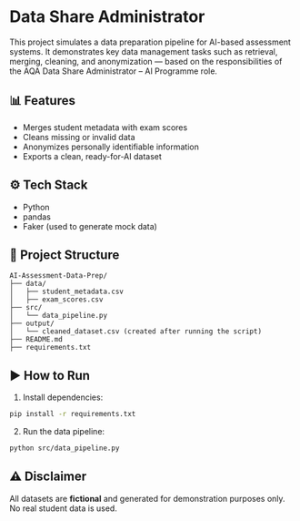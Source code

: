 # Data Share Administrator

This project simulates a data preparation pipeline for AI-based assessment systems. It demonstrates key data management tasks such as retrieval, merging, cleaning, and anonymization — based on the responsibilities of the AQA Data Share Administrator – AI Programme role.

## 📊 Features

- Merges student metadata with exam scores
- Cleans missing or invalid data
- Anonymizes personally identifiable information
- Exports a clean, ready-for-AI dataset

## ⚙️ Tech Stack

- Python
- pandas
- Faker (used to generate mock data)

## 📂 Project Structure

```
AI-Assessment-Data-Prep/
├── data/
│   ├── student_metadata.csv
│   ├── exam_scores.csv
├── src/
│   └── data_pipeline.py
├── output/
│   └── cleaned_dataset.csv (created after running the script)
├── README.md
├── requirements.txt
```

## ▶️ How to Run

1. Install dependencies:
```bash
pip install -r requirements.txt
```

2. Run the data pipeline:
```bash
python src/data_pipeline.py
```

## ⚠️ Disclaimer

All datasets are **fictional** and generated for demonstration purposes only. No real student data is used.
